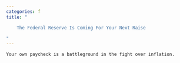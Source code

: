 ```yaml
---
categories: f
title: "

    The Federal Reserve Is Coming For Your Next Raise

"
---
```



    Your own paycheck is a battleground in the fight over inflation.

